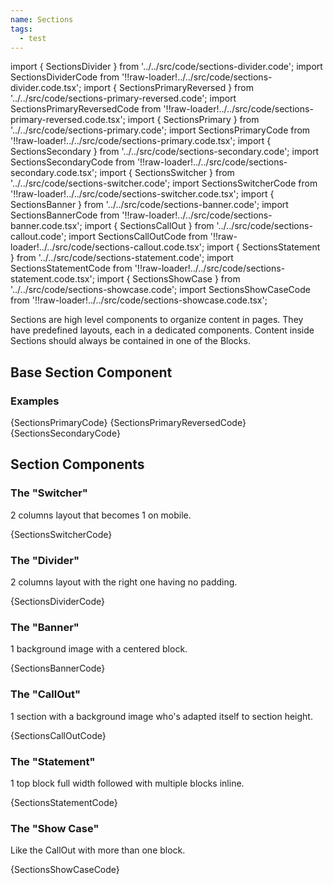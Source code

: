 ```yaml
---
name: Sections
tags:
  - test
---
```


<!-- CODE IMPORTS -->

<!-- prettier-ignore -->
import { SectionsDivider } from '../../src/code/sections-divider.code'; 
import SectionsDividerCode from '!!raw-loader!../../src/code/sections-divider.code.tsx';
import { SectionsPrimaryReversed } from '../../src/code/sections-primary-reversed.code'; 
import SectionsPrimaryReversedCode from '!!raw-loader!../../src/code/sections-primary-reversed.code.tsx';
import { SectionsPrimary } from '../../src/code/sections-primary.code'; 
import SectionsPrimaryCode from '!!raw-loader!../../src/code/sections-primary.code.tsx';
import { SectionsSecondary } from '../../src/code/sections-secondary.code';
import SectionsSecondaryCode from '!!raw-loader!../../src/code/sections-secondary.code.tsx';
import { SectionsSwitcher } from '../../src/code/sections-switcher.code'; 
import SectionsSwitcherCode from '!!raw-loader!../../src/code/sections-switcher.code.tsx';
import { SectionsBanner } from '../../src/code/sections-banner.code'; 
import SectionsBannerCode from '!!raw-loader!../../src/code/sections-banner.code.tsx';
import { SectionsCallOut } from '../../src/code/sections-callout.code'; 
import SectionsCallOutCode from '!!raw-loader!../../src/code/sections-callout.code.tsx';
import { SectionsStatement } from '../../src/code/sections-statement.code';
import SectionsStatementCode from '!!raw-loader!../../src/code/sections-statement.code.tsx';
import { SectionsShowCase } from '../../src/code/sections-showcase.code'; 
import SectionsShowCaseCode from '!!raw-loader!../../src/code/sections-showcase.code.tsx';

<!-- END CODE IMPORTS -->

<DocHeader props={props}/>

Sections are high level components to organize content in pages. They have
predefined layouts, each in a dedicated components. Content inside Sections
should always be contained in one of the Blocks.

## Base Section Component

<!-- The base <Code>{`<Section/>`}</Code> component handles props that all other sections use. Those are: -->

### Examples

<SectionsPrimary />
<CodeBlock>{SectionsPrimaryCode}</CodeBlock>

<SectionsPrimaryReversed />
<CodeBlock>{SectionsPrimaryReversedCode}</CodeBlock>

<SectionsSecondary />
<CodeBlock>{SectionsSecondaryCode}</CodeBlock>

## Section Components

### The "Switcher"

2 columns layout that becomes 1 on mobile.

<SectionsSwitcher />
<CodeBlock>{SectionsSwitcherCode}</CodeBlock>

### The "Divider"

2 columns layout with the right one having no padding.

<SectionsDivider />
<CodeBlock>{SectionsDividerCode}</CodeBlock>

### The "Banner"

1 background image with a centered block.

<SectionsBanner />
<CodeBlock>{SectionsBannerCode}</CodeBlock>

### The "CallOut"

1 section with a background image who's adapted itself to section height.

<SectionsCallOut />
<CodeBlock>{SectionsCallOutCode}</CodeBlock>

### The "Statement"

1 top block full width followed with multiple blocks inline.

<SectionsStatement />
<CodeBlock>{SectionsStatementCode}</CodeBlock>

### The "Show Case"

Like the CallOut with more than one block.

<SectionsShowCase />
<CodeBlock>{SectionsShowCaseCode}</CodeBlock>
